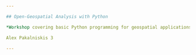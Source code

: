 ```yaml
---

## Open-Geospatial Analysis with Python

*Workshop covering basic Python programming for geospatial applications*

Alex Pakalniskis 3

---
```







